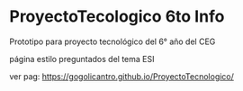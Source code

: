 # ProyectoTecologico 6to Info
Prototipo para proyecto tecnológico del 6° año del CEG

página estilo preguntados del tema ESI

ver pag:
https://gogolicantro.github.io/ProyectoTecnologico/
